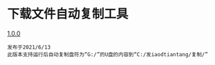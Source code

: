 # 下载文件自动复制工具
   
<a href="http://niaodtiantang.github.io/download/文件自动复制工具1.0.0.exe">1.0.0</a>
```
发布于2021/6/13
此版本支持运行后自动复制盘符为“G:/”的U盘的内容到“C:/发iaodtiantang/复制/”
```
